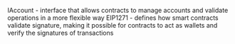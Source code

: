 IAccount - interface that allows contracts to manage accounts and validate operations in a more flexible way
EIP1271 - defines how smart contracts validate signature, making it possible for contracts to act as wallets and verify the signatures of transactions
